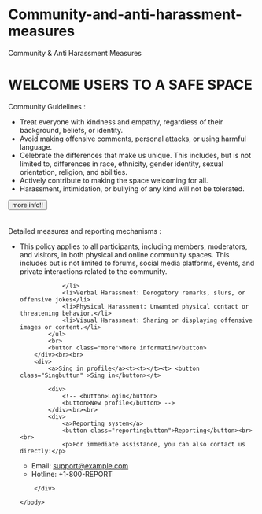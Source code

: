 # Community-and-anti-harassment-measures
<html>
    <head>
        <titel>
            Community & Anti Harassment Measures  
        </titel>
        <H1>WELCOME USERS TO A SAFE SPACE </H1>
        <link rel="stylesheet" href="front.css">
    </head>
    <body class="frontpage">
        <div>
        <div class="informatin">
            <a>Community Guidelines : </a><br>
            <!-- <button class="click">more info!!</button> -->
            <ul>
                <li>Treat everyone with kindness and empathy, regardless of their background, beliefs, or identity.</li>
                <li>Avoid making offensive comments, personal attacks, or using harmful language.</li>
                <li>Celebrate the differences that make us unique. This includes, but is not limited to, differences in race, ethnicity, gender identity, sexual orientation, religion, and abilities.</li>
                <li>Actively contribute to making the space welcoming for all.</li>
                <li>Harassment, intimidation, or bullying of any kind will not be tolerated.</li>
            </ul>
            <button class="click" >more info!!</button>
            <br><br><br>
        </div>
        <div class="Policy">
            <a> Detailed measures and reporting mechanisms :</a><br>
            <ul>
                <li>This policy applies to all participants, including members, moderators, and visitors, in both physical and online community spaces. This includes but is not limited to forums, social media platforms, events, and private interactions related to the community.

                </li>
                <li>Verbal Harassment: Derogatory remarks, slurs, or offensive jokes</li>
                <li>Physical Harassment: Unwanted physical contact or threatening behavior.</li>
                <li>Visual Harassment: Sharing or displaying offensive images or content.</li>
            </ul>
            <br>
            <button class="more">More informatin</button>
        </div><br><br>
        <div>
            <a>Sing in profile</a><t><t></t><t> <button class="Singbuttun" >Sing in</button></t>
            
            <div>
                <!-- <button>Login</button>
                <button>New profile</button> -->
            </div><br><br>
            <div>
                <a>Reporting system</a>
                <button class="reportingbutton">Reporting</button><br><br>
                <p>For immediate assistance, you can also contact us directly:</p>
<ul>
  <li>Email: <a href="mailto:support@example.com">support@example.com</a></li>
  <li>Hotline: +1-800-REPORT</li>
</ul>

        </div>

    </body>
</html>


